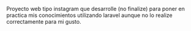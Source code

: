 Proyecto web tipo instagram que desarrolle (no finalize) para poner en practica mis conocimientos utilizando laravel aunque no lo realize correctamente para mi gusto.
